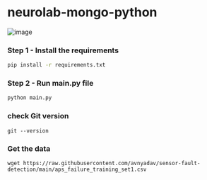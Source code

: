 # neurolab-mongo-python

![image](https://user-images.githubusercontent.com/57321948/196933065-4b16c235-f3b9-4391-9cfe-4affcec87c35.png)

### Step 1 - Install the requirements

```bash
pip install -r requirements.txt
```

### Step 2 - Run main.py file

```bash
python main.py
```
### check Git version
```
git --version

```
### Get the data 
```
wget https://raw.githubusercontent.com/avnyadav/sensor-fault-detection/main/aps_failure_training_set1.csv
```
